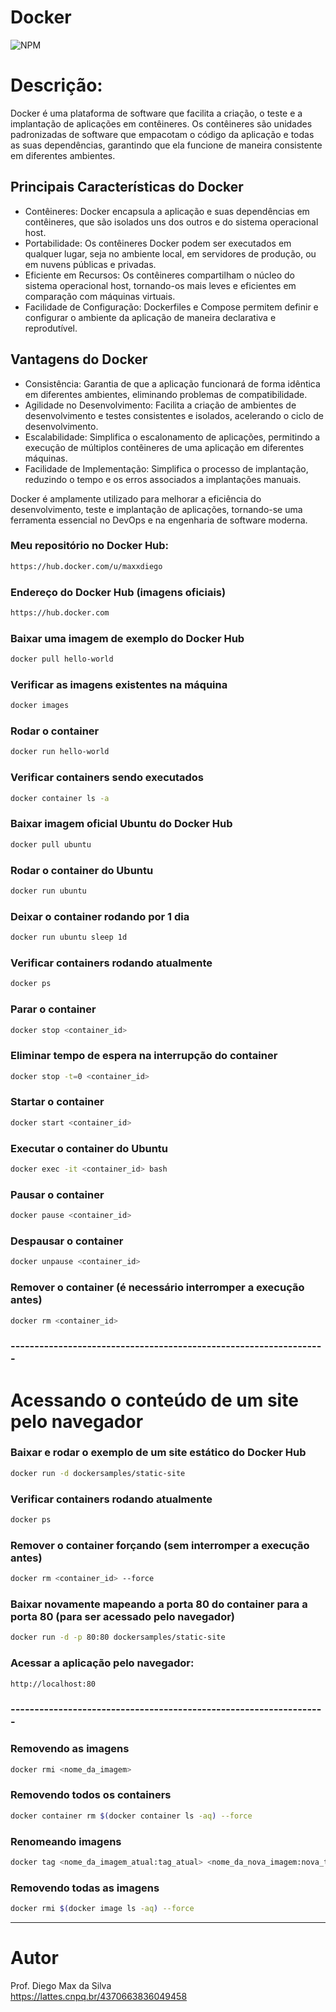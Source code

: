 # Docker
![NPM](https://img.shields.io/npm/l/react)

# Descrição:

Docker é uma plataforma de software que facilita a criação, o teste e a implantação de aplicações em contêineres. Os contêineres são unidades padronizadas de software que empacotam o código da aplicação e todas as suas dependências, garantindo que ela funcione de maneira consistente em diferentes ambientes.

## Principais Características do Docker
- Contêineres: Docker encapsula a aplicação e suas dependências em contêineres, que são isolados uns dos outros e do sistema operacional host.
- Portabilidade: Os contêineres Docker podem ser executados em qualquer lugar, seja no ambiente local, em servidores de produção, ou em nuvens públicas e privadas.
- Eficiente em Recursos: Os contêineres compartilham o núcleo do sistema operacional host, tornando-os mais leves e eficientes em comparação com máquinas virtuais.
- Facilidade de Configuração: Dockerfiles e Compose permitem definir e configurar o ambiente da aplicação de maneira declarativa e reprodutível.

## Vantagens do Docker
- Consistência: Garantia de que a aplicação funcionará de forma idêntica em diferentes ambientes, eliminando problemas de compatibilidade.
- Agilidade no Desenvolvimento: Facilita a criação de ambientes de desenvolvimento e testes consistentes e isolados, acelerando o ciclo de desenvolvimento.
- Escalabilidade: Simplifica o escalonamento de aplicações, permitindo a execução de múltiplos contêineres de uma aplicação em diferentes máquinas.
- Facilidade de Implementação: Simplifica o processo de implantação, reduzindo o tempo e os erros associados a implantações manuais.

Docker é amplamente utilizado para melhorar a eficiência do desenvolvimento, teste e implantação de aplicações, tornando-se uma ferramenta essencial no DevOps e na engenharia de software moderna.

### Meu repositório no Docker Hub:
```bash
https://hub.docker.com/u/maxxdiego
```

### Endereço do Docker Hub (imagens oficiais)
```bash
https://hub.docker.com
```

### Baixar uma imagem de exemplo do Docker Hub
```bash
docker pull hello-world
```

### Verificar as imagens existentes na máquina
```bash
docker images
```

### Rodar o container
```bash
docker run hello-world
```

### Verificar containers sendo executados
```bash
docker container ls -a
```

### Baixar imagem oficial Ubuntu do Docker Hub
```bash
docker pull ubuntu
```

### Rodar o container do Ubuntu
```bash
docker run ubuntu
```

### Deixar o container rodando por 1 dia
```bash
docker run ubuntu sleep 1d
```

### Verificar containers rodando atualmente
```bash
docker ps
```

### Parar o container
```bash
docker stop <container_id>
```

### Eliminar tempo de espera na interrupção do container
```bash
docker stop -t=0 <container_id>
```

### Startar o container
```bash
docker start <container_id>
```

### Executar o container do Ubuntu
```bash
docker exec -it <container_id> bash
```

### Pausar o container
```bash
docker pause <container_id>
```

### Despausar o container
```bash
docker unpause <container_id>
```

### Remover o container (é necessário interromper a execução antes)
```bash
docker rm <container_id>
```

### ------------------------------------------------------------------

# Acessando o conteúdo de um site pelo navegador

### Baixar e rodar o exemplo de um site estático do Docker Hub
```bash
docker run -d dockersamples/static-site
```

### Verificar containers rodando atualmente
```bash
docker ps
```

### Remover o container forçando (sem interromper a execução antes)
```bash
docker rm <container_id> --force
```

### Baixar novamente mapeando a porta 80 do container para a porta 80 (para ser acessado pelo navegador)
```bash
docker run -d -p 80:80 dockersamples/static-site
```

### Acessar a aplicação pelo navegador:
```bash
http://localhost:80
```
### ------------------------------------------------------------------

### Removendo as imagens
```bash
docker rmi <nome_da_imagem>
```

### Removendo todos os containers
```bash
docker container rm $(docker container ls -aq) --force
```

### Renomeando imagens 
```bash
docker tag <nome_da_imagem_atual:tag_atual> <nome_da_nova_imagem:nova_tag>
```

### Removendo todas as imagens
```bash
docker rmi $(docker image ls -aq) --force
```

<hr>

# Autor

Prof. Diego Max da Silva<br>
https://lattes.cnpq.br/4370663836049458
